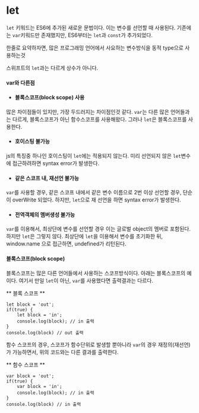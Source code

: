 # let
```let``` 키워드는 ES6에 추가된 새로운 문법이다.
이는 변수를 선언할 때 사용된다.
기존에는 ```var```키워드만 존재했지만, ES6부터는 ```let```과 ```const```가 추가되었다.

한줄로 요약하자면, 많은 프로그래밍 언어에서 사요하는 변수방식을 동적 type으로 사용하는것

스위프트의 ```let```과는 다르게 상수가 아니다.

#### var와 다른점
- #### 블록스코프(block scope) 사용
많은 차이점들이 있지만, 가장 두드러지는 차이점인것 같다.
```var```는 다른 많은 언어들과는 다르게, 블록스코프가 아닌 함수스코프를 사용해왔다.
그러나 ```let```은 블록스코프를 사용한다.

- #### 호이스팅 불가능
js의 특징중 하나인 호이스팅이 ```let```에는 적용되지 않는다.
미리 선언되지 않은 ```let```변수에 접근하려하면 syntax error가 발생한다.

- #### 같은 스코프 내, 재선언 불가능
```var```를 사용할 경우, 같은 스코프 내에서 같은 변수 이름으로 2번 이상 선언할 경우, 단순이 overWrite 되었다. 하지만, ```let```으로 재 선언을 하면 syntax error가 발생한다.

- #### 전역객체의 멤버생성 불가능
```var```를 이용해서, 최상단에 변수를 선언할 경우 이는 글로벌 object의 멤버로 포함된다.
하지만 ```let```은 그렇지 않다. 최상단에 ```let```을 이용해서 변수를 초기화한 뒤, window.name 으로 접근하면, undefined가 리턴된다.

#### 블록스코프(block scope)
블록스코프는 많은 다른 언어들에서 사용하는 스코프방식이다.
아래는 블록스코프의 예이다. 여기서 만일 ```let```이 아닌, ```var```를 사용했다면 출력결과는 다르다.

** 블록 스코프 **
```
let block = 'out';
if(true) {
    let block = 'in';
    console.log(block); // in 출력
}
console.log(block) // out 출력
```

함수 스코프의 경우, 스코프가 함수단위로 발생할 뿐아니라 ```var```의 경우 재정의(재선언)가 가능하면서, 위의 코드와는 다른 결과를 출력한다.

** 함수 스코프 **
```
var block = 'out';
if(true) {
    var block = 'in';
    console.log(block); // in 출력
}
console.log(block) // in 출력
```
